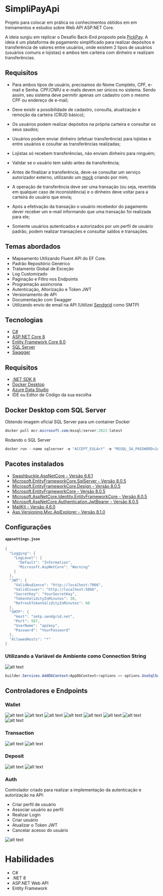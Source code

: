 # SimpliPayApi
Projeto para colocar em prática os conhecimentos obtidos em em treinamentos e estudos sobre Web API ASP.NET Core.

A ideia surgiu em replicar o Desafio Back-End proposto pela [PickPay](https://github.com/PicPay/picpay-desafio-backend). A ideia é um plataforma de pagamento simplificado para realizar depósitos e transferência de valores entre usuários, onde existem 2 tipos de usuários (usuários comuns e lojistas) e ambos tem carteira com dinheiro e realizam transferências.

## Requisitos
- Para ambos tipos de usuário, precisamos do Nome Completo, CPF, e-mail e Senha. CPF/CNPJ e e-mails devem ser únicos no sistema. Sendo assim, seu sistema deve permitir apenas um cadastro com o mesmo CPF ou endereço de e-mail;

- Deve existir a possibilidade de cadastro, consulta, atualização e remoção da carteira (CRUD básico);

- Os usuários podem realizar depósitos na própria carteira e consultar os seus saudos;

- Usuários podem enviar dinheiro (efetuar transferência) para lojistas e entre usuários e cosultar as transferências realizadas;

- Lojistas só recebem transferências, não enviam dinheiro para ninguém;

- Validar se o usuário tem saldo antes da transferência;

- Antes de finalizar a transferência, deve-se consultar um serviço autorizador externo, utilizando um [mock](https://run.mocky.io/v3/84fc75f8-7f16-4eff-98e0-2be9d48fea3c) criando por mim;

- A operação de transferência deve ser uma transação (ou seja, revertida em qualquer caso de inconsistência) e o dinheiro deve voltar para a carteira do usuário que envia;

- Após a efetivação da transação o usuário recebedor do pagamento dever receber um e-mail informando que uma transação foi realizada para ele;

- Somente usuários autenticados e autorizados por um perfil de usuário padrão, podem realizar transações e consultar saldos e transações.

## Temas abordados
- Mapeamento Utilizando Fluent API do EF Core.
- Padrão Repositório Genérico
- Tratamento Global de Exceção
- Log Customizado
- Paginação e Filtro nos Endpoints
- Programação assíncrona
- Autenticação, Altorização e Token JWT
- Versionamento de API
- Documentação com Swagger
- Utilizando envio de email na API (Utilizei [Sendgrid](https://sendgrid.com/en-us) como SMTP)

## Tecnologias
- [C#](https://learn.microsoft.com/en-us/dotnet/csharp/)
- [ASP.NET Core 8](https://learn.microsoft.com/en-us/aspnet/core/?view=aspnetcore-8.0)
- [Entity Framework Core 8.0](https://learn.microsoft.com/en-us/ef/)
- [SQL Server](https://www.microsoft.com/en-us/sql-server/sql-server-downloads)
- [Swagger](https://swagger.io/)

## Requisitos
- [.NET SDK 8](https://dotnet.microsoft.com/en-us/download)
- [Docker Desktop](https://www.docker.com/products/docker-desktop/)
- [Azure Data Studio](https://learn.microsoft.com/en-us/azure-data-studio/download-azure-data-studio?tabs=win-install%2Cwin-user-install%2Credhat-install%2Cwindows-uninstall%2Credhat-uninstall)
- IDE ou Editor de Código da sua escolha

## Docker Desktop com SQL Server
Obtendo imagem oficial SQL Server para um container Docker 

```powershell
docker pull mcr.microsoft.com/mssql/server:2022-latest
```

Rodando o SQL Server
```powershell
docker run --name sqlserver -e "ACCEPT_EULA=Y" -e "MSSQL_SA_PASSWORD=1q2w3e4r@#$" -p 1433:1433 -d mcr.microsoft.com/mssql/server:2022-latest
```

## Pacotes instalados
- [Swashbuckle.AspNetCore - Versão 6.6.1](https://www.nuget.org/packages/Swashbuckle.AspNetCore/6.6.1)
- [Microsoft.EntityFrameworkCore.SqlServer - Versão 8.0.5](https://www.nuget.org/packages/Microsoft.EntityFrameworkCore.SqlServer/8.0.5/)
- [Microsoft.EntityFrameworkCore.Design - Versão 8.0.5](https://www.nuget.org/packages/Microsoft.EntityFrameworkCore.Design/8.0.5/)
- [Microsoft.EntityFrameworkCore - Versão 8.0.5](https://www.nuget.org/packages/Microsoft.EntityFrameworkCore/8.0.5/)
- [Microsoft.AspNetCore.Identity.EntityFrameworkCore - Versão 8.0.5](https://www.nuget.org/packages/Microsoft.AspNetCore.Identity.EntityFrameworkCore/8.0.5/)
- [Microsoft.AspNetCore.Authentication.JwtBearer - Versão 8.0.5](https://www.nuget.org/packages/Microsoft.AspNetCore.Authentication.JwtBearer/8.0.5/)
- [MailKit - Versão 4.6.0](https://www.nuget.org/packages/MailKit/4.6.0)
- [Asp.Versioning.Mvc.ApiExplorer - Versão 8.1.0](https://www.nuget.org/packages/Asp.Versioning.Mvc.ApiExplorer/8.1.0)

## Configurações
#### `appsettings.json`
```C#
{
  "Logging": {
    "LogLevel": {
      "Default": "Information",
      "Microsoft.AspNetCore": "Warning"
    }
  },
  "JWT": {
    "ValidAudience": "http://localhost:7066",
    "ValidIssuer": "http://localhost:5066",
    "SecretKey": "YourSecretKey",
    "TokenValidityInMinutes": 30,
    "RefreshTokenValidityInMinutes": 60
  },
  "SMTP": {
    "Host": "smtp.sendgrid.net",
    "Port": 587,
    "UserName": "apikey",
    "Password": "YourPassword"
  },
  "AllowedHosts": "*"
}
```
### Utilizando a Variável de Ambiente como Connection String
![alt text](./Images/enviroment_variable.jpg)

```C#
builder.Services.AddDbContext<AppDbContext>(options => options.UseSqlServer(Environment.GetEnvironmentVariable("DB_CONNECTION_STRING")));
```

## Controladores e Endpoints
### Wallet
![alt text](./Images/wallet-get.jpg)
![alt text](./Images/wallet-get_id.jpg)
![alt text](./Images/wallet-get_pagination.jpg)
![alt text](./Images/wallet-get_filter_fullname.jpg)
![alt text](./Images/wallet-get_filter_balance.jpg)
![alt text](./Images/wallet-post.jpg)
![alt text](./Images/wallet-put.jpg)
![alt text](./Images/wallet-delete.jpg)

### Transaction
![alt text](./Images/traqnsaction-get.jpg)
![alt text](./Images/traqnsaction-post.jpg)

### Deposit
![alt text](./Images/deposit-get.jpg)
![alt text](./Images/deposit-post.jpg)

### Auth
Controlador criado para realizar a implementação da autenticação e autorização na API:
- Criar perfil de usuário
- Associar usuário ao perfil
- Realizar Login
- Criar usuário
- Atualizar o Token JWT
- Cancelar acesso do usuário
 
![alt text](./Images/authorization.jpg)

# Habilidades
- C#
- .NET 8
- ASP.NET Web API
- Entity Framework